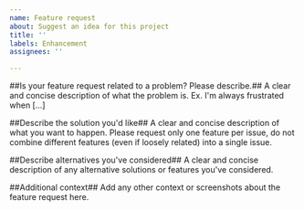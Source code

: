 ```yaml
---
name: Feature request
about: Suggest an idea for this project
title: ''
labels: Enhancement
assignees: ''

---
```


##Is your feature request related to a problem? Please describe.##
A clear and concise description of what the problem is. Ex. I'm always frustrated when [...]

##Describe the solution you'd like##
A clear and concise description of what you want to happen. Please request only one feature per issue, do not combine different features (even if loosely related) into a single issue.

##Describe alternatives you've considered##
A clear and concise description of any alternative solutions or features you've considered.

##Additional context##
Add any other context or screenshots about the feature request here.
